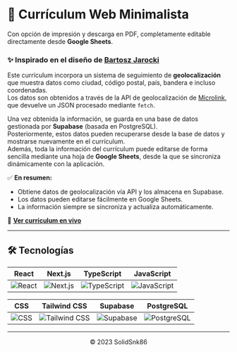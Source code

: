 # 📄 Currículum Web Minimalista

Con opción de impresión y descarga en PDF, completamente editable directamente desde **Google Sheets**.

### ✨ Inspirado en el diseño de [Bartosz Jarocki](https://github.com/BartoszJarocki/cv)

Este currículum incorpora un sistema de seguimiento de **geolocalización** que muestra datos como ciudad, código postal, país, bandera e incluso coordenadas.  
Los datos son obtenidos a través de la API de geolocalización de [Microlink](https://geolocation.microlink.io), que devuelve un JSON procesado mediante `fetch`.

Una vez obtenida la información, se guarda en una base de datos gestionada por **Supabase** (basada en PostgreSQL).  
Posteriormente, estos datos pueden recuperarse desde la base de datos y mostrarse nuevamente en el currículum.  
Además, toda la información del currículum puede editarse de forma sencilla mediante una hoja de **Google Sheets**, desde la que se sincroniza dinámicamente con la aplicación.

✅ **En resumen:**
- Obtiene datos de geolocalización vía API y los almacena en Supabase.
- Los datos pueden editarse fácilmente en Google Sheets.
- La información siempre se sincroniza y actualiza automáticamente.

🔗 **[Ver currículum en vivo](https://cv-gec.vercel.app/)**

---

## 🛠️ Tecnologías

| React | Next.js | TypeScript | JavaScript |
|------|---------|------------|------------|
| ![React](https://img.shields.io/badge/React-20232a?style=for-the-badge&logo=react&logoColor=61DAFB) | ![Next.js](https://img.shields.io/badge/Next.js-000000?style=for-the-badge&logo=next.js&logoColor=white) | ![TypeScript](https://img.shields.io/badge/TypeScript-007ACC?style=for-the-badge&logo=typescript&logoColor=white) | ![JavaScript](https://img.shields.io/badge/JavaScript-F7DF1E?style=for-the-badge&logo=javascript&logoColor=black) |

| CSS | Tailwind CSS | Supabase | PostgreSQL |
|-----|--------------|-----------|------------|
| ![CSS](https://img.shields.io/badge/CSS-1572B6?style=for-the-badge&logo=css3&logoColor=white) | ![Tailwind CSS](https://img.shields.io/badge/Tailwind%20CSS-38B2AC?style=for-the-badge&logo=tailwind-css&logoColor=white) | ![Supabase](https://img.shields.io/badge/Supabase-3540C8?style=for-the-badge&logo=supabase&logoColor=white) | ![PostgreSQL](https://img.shields.io/badge/PostgreSQL-336791?style=for-the-badge&logo=postgresql&logoColor=white) |

---

<div align="center">
  <p>© 2023 SolidSnk86</p>
</div>

